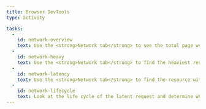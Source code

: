 ```yaml
---
title: Browser DevTools
type: activity

tasks:
  -
    id: network-overview
    text: Use the <strong>Network tab</strong> to see the total page weight and time until DOMContentLoaded event.
  -
    id: network-heavy
    text: Use the <strong>Network tab</strong> to find the heaviest resource on a web page.
  -
    id: network-latency
    text: Use the <strong>Network tab</strong> to find the resource with the most latency.
  -
    id: network-lifecycle
    text: Look at the life cycle of the latent request and determine where the latency ocurred.
---
```

